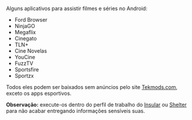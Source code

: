 Alguns aplicativos para assistir filmes e séries no Android:

- Ford Browser
- NinjaGO
- Megaflix
- Cinegato
- TLN+
- Cine Novelas
- YouCine
- FuzzTV
- Sportsfire
- Sportzx
  
Todos eles podem ser baixados sem anúncios pelo site [Tekmods.com](https://www.tekmods.com), exceto os apps esportivos.

**Observação:** execute-os dentro do perfil de trabalho do [Insular](https://f-droid.org/en/packages/com.oasisfeng.island.fdroid/) ou [Shelter](https://f-droid.org/en/packages/net.typeblog.shelter/) para não acabar entregando informações sensíveis suas.
